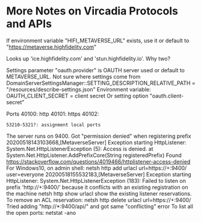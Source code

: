 # More Notes on Vircadia Protocols and APIs

If environment variable "HIFI_METAVERSE_URL" exists, use it or default to "https://metaverse.highfidelity.com"

Looks up 'ice.highfidelity.com' and 'stun.highfidelity.io'. Why two?

Settings parameter "oauth.provider" is OAUTH server used or default to METAVERSE_URL.
    Not sure where settings come from
        DomainServerSettingsManager::SETTING_DESCRIPTION_RELATIVE_PATH = "/resources/describe-settings.json"
    Environment variable: OAUTH_CLIENT_SECRET = client secret
        Or setting option "oauth.client-secret"


Ports
    40100: http
    40101: https
    40102:

    53210-5321?: assignment local ports


The server runs on 9400.
    Got "permission denied" when registering prefix
    20200518143103668,[MetaverseServer] Exception starting HttpListener:
        System.Net.HttpListenerException (5): Access is denied.
           at System.Net.HttpListener.AddPrefixCore(String registeredPrefix)
    Found https://stackoverflow.com/questions/4019466/httplistener-access-denied
        For Windows10, on admin shell:
            netsh http add urlacl url=https://+:9400/ user=everyone
    20200518155532183,[MetaverseServer] Exception starting HttpListener:
        System.Net.HttpListenerException (183): Failed to listen on prefix 'http://+:9400/'
            because it conflicts with an existing registration on the machine
    netsh http show urlacl
        show the existing listener reservations. 
    To remove an ACL reservation:
        netsh http delete urlacl url=https://+:9400/
    Tried adding "http://*:9400/api/" and got same "conflicting" error
    To list all the open ports:
        netstat -ano

